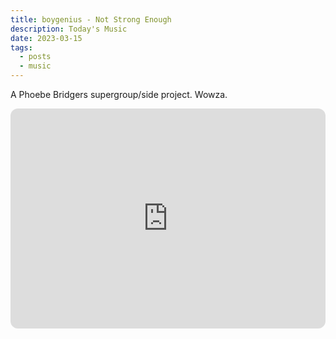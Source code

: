 ```yaml
---
title: boygenius - Not Strong Enough
description: Today's Music
date: 2023-03-15
tags:
  - posts
  - music
---
```


A Phoebe Bridgers supergroup/side project. Wowza.

<iframe style="border-radius:12px" src="https://open.spotify.com/embed/track/72GNW1xKoi5BAhMYAW6e7e?utm_source=generator" width="100%" height="352" frameBorder="0" allowfullscreen="" allow="autoplay; clipboard-write; encrypted-media; fullscreen; picture-in-picture" loading="lazy"></iframe>
